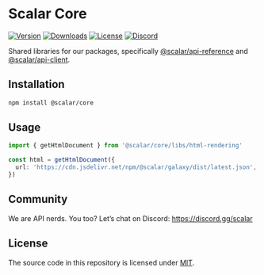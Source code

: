 # Scalar Core

[![Version](https://img.shields.io/npm/v/%40scalar/core)](https://www.npmjs.com/package/@scalar/core)
[![Downloads](https://img.shields.io/npm/dm/%40scalar/core)](https://www.npmjs.com/package/@scalar/core)
[![License](https://img.shields.io/npm/l/%40scalar%2Fcore)](https://www.npmjs.com/package/@scalar/core)
[![Discord](https://img.shields.io/discord/1135330207960678410?style=flat&color=5865F2)](https://discord.gg/scalar)

Shared libraries for our packages, specifically [@scalar/api-reference](https://npmjs.com/@scalar/api-reference) and [@scalar/api-client](https://www.npmjs.com/package/@scalar/api-client).


## Installation

```bash
npm install @scalar/core
```

## Usage

```ts
import { getHtmlDocument } from '@scalar/core/libs/html-rendering'

const html = getHtmlDocument({
  url: 'https://cdn.jsdelivr.net/npm/@scalar/galaxy/dist/latest.json',
})
```

## Community

We are API nerds. You too? Let’s chat on Discord: <https://discord.gg/scalar>

## License

The source code in this repository is licensed under [MIT](https://github.com/scalar/scalar/blob/main/LICENSE).
